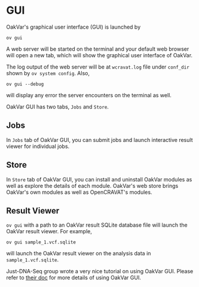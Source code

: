 # GUI

OakVar's graphical user interface (GUI) is launched by

    ov gui

A web server will be started on the terminal and your default 
web browser will open a new tab, which will show the graphical 
user interface of OakVar.

The log output of the web server will be at `wcravat.log` file
under `conf_dir` shown by `ov system config`. Also,

    ov gui --debug

will display any error the server encounters on the terminal as well.

OakVar GUI has two tabs, `Jobs` and `Store`.

## Jobs

In `Jobs` tab of OakVar GUI, you can submit jobs and launch 
interactive result viewer for individual jobs.

## Store

In `Store` tab of OakVar GUI, you can install and uninstall OakVar
modules as well as explore the details of each module. OakVar's
web store brings OakVar's own modules as well as OpenCRAVAT's modules.

## Result Viewer

`ov gui` with a path to an OakVar result SQLite database file will launch
the OakVar result viewer. For example,

    ov gui sample_1.vcf.sqlite

will launch the OakVar result viewer on the analysis data in 
`sample_1.vcf.sqlite`.

Just-DNA-Seq group wrote a very nice tutorial on using OakVar GUI. Please refer to [their doc](https://just-dna-seq.readthedocs.io/en/oakvar/getting_started.html) for more details of using OakVar GUI.

